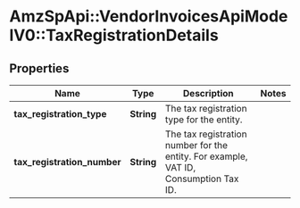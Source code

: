 # AmzSpApi::VendorInvoicesApiModelV0::TaxRegistrationDetails

## Properties
Name | Type | Description | Notes
------------ | ------------- | ------------- | -------------
**tax_registration_type** | **String** | The tax registration type for the entity. | 
**tax_registration_number** | **String** | The tax registration number for the entity. For example, VAT ID, Consumption Tax ID. | 

